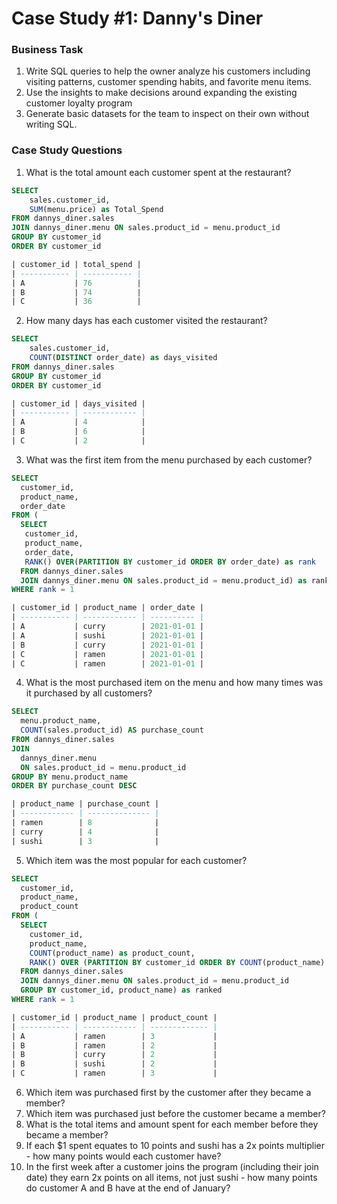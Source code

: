# Case Study #1: Danny's Diner

### Business Task
1. Write SQL queries to help the owner analyze his customers including visiting patterns, customer spending habits, and favorite menu items.
2. Use the insights to make decisions around expanding the existing customer loyalty program
3. Generate basic datasets for the team to inspect on their own without writing SQL.

### Case Study Questions
1. What is the total amount each customer spent at the restaurant?
```sql
SELECT
  	sales.customer_id,
    SUM(menu.price) as Total_Spend
FROM dannys_diner.sales
JOIN dannys_diner.menu ON sales.product_id = menu.product_id
GROUP BY customer_id
ORDER BY customer_id

| customer_id | total_spend |
| ----------- | ----------- |
| A           | 76          |
| B           | 74          |
| C           | 36          |
```

2. How many days has each customer visited the restaurant?
```sql
SELECT
  	sales.customer_id,
    COUNT(DISTINCT order_date) as days_visited
FROM dannys_diner.sales
GROUP BY customer_id
ORDER BY customer_id

| customer_id | days_visited |
| ----------- | ------------ |
| A           | 4            |
| B           | 6            |
| C           | 2            |
```


3. What was the first item from the menu purchased by each customer?
```sql
SELECT
  customer_id,
  product_name,
  order_date
FROM (
  SELECT 
   customer_id,
   product_name, 
   order_date,
   RANK() OVER(PARTITION BY customer_id ORDER BY order_date) as rank
  FROM dannys_diner.sales
  JOIN dannys_diner.menu ON sales.product_id = menu.product_id) as ranked_dates
WHERE rank = 1

| customer_id | product_name | order_date |
| ----------- | ------------ | ---------- |
| A           | curry        | 2021-01-01 |
| A           | sushi        | 2021-01-01 |
| B           | curry        | 2021-01-01 |
| C           | ramen        | 2021-01-01 |
| C           | ramen        | 2021-01-01 |
```


4. What is the most purchased item on the menu and how many times was it purchased by all customers?
``` sql
SELECT
  menu.product_name,
  COUNT(sales.product_id) AS purchase_count
FROM dannys_diner.sales
JOIN 
  dannys_diner.menu 
  ON sales.product_id = menu.product_id
GROUP BY menu.product_name
ORDER BY purchase_count DESC

| product_name | purchase_count |
| ------------ | -------------- |
| ramen        | 8              |
| curry        | 4              |
| sushi        | 3              |
```

5. Which item was the most popular for each customer?
```sql
SELECT
  customer_id,
  product_name,
  product_count
FROM (
  SELECT 
    customer_id,
    product_name,
    COUNT(product_name) as product_count,
    RANK() OVER (PARTITION BY customer_id ORDER BY COUNT(product_name) DESC)
  FROM dannys_diner.sales 
  JOIN dannys_diner.menu ON sales.product_id = menu.product_id
  GROUP BY customer_id, product_name) as ranked
WHERE rank = 1

| customer_id | product_name | product_count |
| ----------- | ------------ | ------------- |
| A           | ramen        | 3             |
| B           | ramen        | 2             |
| B           | curry        | 2             |
| B           | sushi        | 2             |
| C           | ramen        | 3             |
```
6. Which item was purchased first by the customer after they became a member?
7. Which item was purchased just before the customer became a member?
8. What is the total items and amount spent for each member before they became a member?
9.  If each $1 spent equates to 10 points and sushi has a 2x points multiplier - how many points would each customer have?
10. In the first week after a customer joins the program (including their join date) they earn 2x points on all items, not just sushi - how many points do customer A and B have at the end of January?
